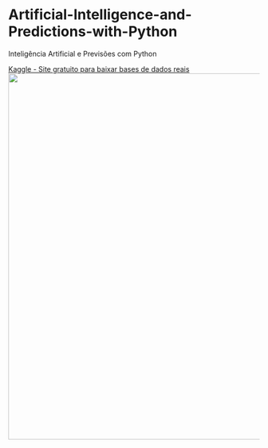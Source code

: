 # Artificial-Intelligence-and-Predictions-with-Python
 Inteligência Artificial e Previsões com Python

 [Kaggle - Site gratuito para baixar bases de dados reais <br> <img src="https://i.ytimg.com/vi/u9MIwoFWXVg/maxresdefault.jpg" width="735px"> ](https://www.kaggle.com/)
 
